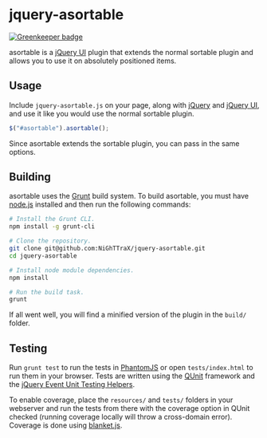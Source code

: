 jquery-asortable
================

[![Greenkeeper badge](https://badges.greenkeeper.io/NiGhTTraX/jquery-asortable.svg)](https://greenkeeper.io/)

asortable is a [jQuery UI](http://www.jqueryui.com) plugin that extends the
normal sortable plugin and allows you to use it on absolutely positioned items.


Usage
-----

Include ```jquery-asortable.js``` on your page, along with
[jQuery](http://www.jquery.com) and [jQuery UI](http://www.jqueryui.com), and
use it like you would use the normal sortable plugin.

```javascript
$("#asortable").asortable();
```

Since asortable extends the sortable plugin, you can pass in the same options.


Building
--------

asortable uses the [Grunt](https://github.com/gruntjs/grunt) build system. To
build asortable, you must have [node.js](https://github.com/joyent/node)
installed and then run the following commands:

```bash
# Install the Grunt CLI.
npm install -g grunt-cli

# Clone the repository.
git clone git@github.com:NiGhTTraX/jquery-asortable.git
cd jquery-asortable

# Install node module dependencies.
npm install

# Run the build task.
grunt
```

If all went well, you will find a minified version of the plugin in the
```build/``` folder.


Testing
-------

Run ```grunt test``` to run the tests in
[PhantomJS](https://github.com/ariya/phantomjs) or open ```tests/index.html```
to run them in your browser. Tests are written using the
[QUnit](http://www.qunitjs.com/) framework and the [jQuery Event Unit Testing
Helpers](https://github.com/jquery/jquery-simulate).

To enable coverage, place the ```resources/``` and ```tests/``` folders in your
webserver and run the tests from there with the coverage option in QUnit checked
(running coverage locally will throw a cross-domain error). Coverage is done
using [blanket.js](http://www.blanketjs.org).
